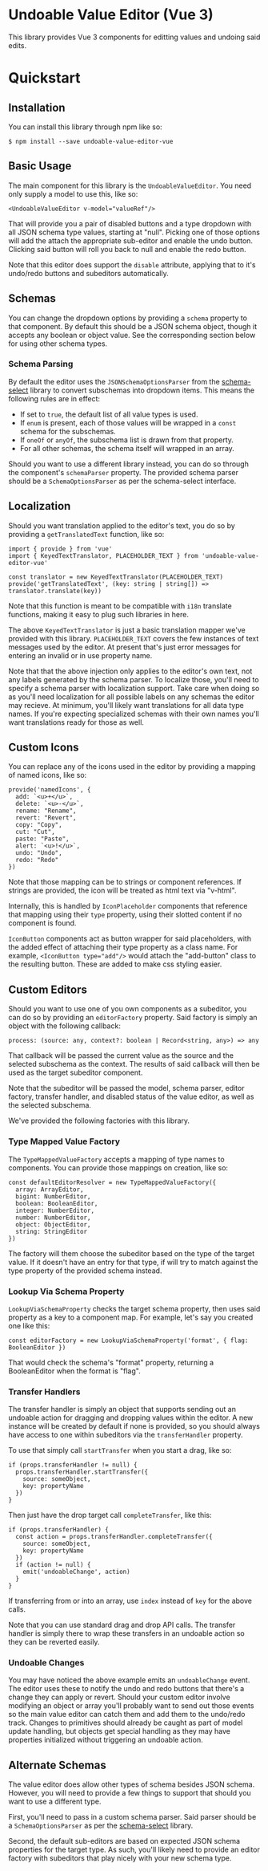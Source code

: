 # Undoable Value Editor (Vue 3)
This library provides Vue 3 components for editting values and undoing said edits.

# Quickstart
## Installation
You can install this library through npm like so:
```
$ npm install --save undoable-value-editor-vue
```

## Basic Usage
The main component for this library is the `UndoableValueEditor`.  You need only supply a model to use this, like so:
```
<UndoableValueEditor v-model="valueRef"/>
```

That will provide you a pair of disabled buttons and a type dropdown with all JSON schema type values, starting at "null".  Picking one of those options will add the attach the appropriate sub-editor and enable the undo button.  Clicking said button will roll you back to null and enable the redo button.

Note that this editor does support the `disable` attribute, applying that to it's undo/redo buttons and subeditors automatically.

## Schemas
You can change the dropdown options by providing a `schema` property to that component.  By default this should be a JSON schema object, though it accepts any boolean or object value.  See the corresponding section below for using other schema types.

### Schema Parsing
By default the editor uses the `JSONSchemaOptionsParser` from the [schema-select](https://www.npmjs.com/package/schema-select) library to convert subschemas into dropdown items.  This means the following rules are in effect:
  * If set to `true`, the default list of all value types is used.
  * If `enum` is present, each of those values will be wrapped in a `const` schema for the subschemas.
  * If `oneOf` or `anyOf`, the subschema list is drawn from that property.
  * For all other schemas, the schema itself will wrapped in an array.

Should you want to use a different library instead, you can do so through the component's `schemaParser` property.  The provided schema parser should be a `SchemaOptionsParser` as per the schema-select interface.

## Localization
Should you want translation applied to the editor's text, you do so by providing a `getTranslatedText` function, like so:
```
import { provide } from 'vue'
import { KeyedTextTranslator, PLACEHOLDER_TEXT } from 'undoable-value-editor-vue'

const translator = new KeyedTextTranslator(PLACEHOLDER_TEXT)
provide('getTranslatedText', (key: string | string[]) => translator.translate(key))
```

Note that this function is meant to be compatible with `i18n` translate functions, making it easy to plug such libraries in here.

The above `KeyedTextTranslator` is just a basic translation mapper we've provided with this library.  `PLACEHOLDER_TEXT` covers the few instances of text messages used by the editor.  At present that's just error messages for entering an invalid or in use property name.

Note that that the above injection only applies to the editor's own text, not any labels generated by the schema parser.  To localize those, you'll need to specify a schema parser with localization support.  Take care when doing so as you'll need localization for all possible labels on any schemas the editor may recieve.  At minimum, you'll likely want translations for all data type names.  If you're expecting specialized schemas with their own names you'll want translations ready for those as well.

## Custom Icons
You can replace any of the icons used in the editor by providing a mapping of named icons, like so:
```
provide('namedIcons', {
  add: `<u>+</u>`,
  delete: `<u>-</u>`,
  rename: "Rename",
  revert: "Revert",
  copy: "Copy",
  cut: "Cut",
  paste: "Paste",
  alert: `<u>!</u>`,
  undo: "Undo",
  redo: "Redo"
})
```

Note that those mapping can be to strings or component references.  If strings are provided, the icon will be treated as html text via "v-html".

Internally, this is handled by `IconPlaceholder` components that reference that mapping using their `type` property, using their slotted content if no component is found.

`IconButton` components act as button wrapper for said placeholders, with the added effect of attaching their type property as a class name.  For example, `<IconButton type="add"/>` would attach the "add-button" class to the resulting button.  These are added to make css styling easier.

## Custom Editors
Should you want to use one of you own components as a subeditor, you can do so by providing an `editorFactory` property.  Said factory is simply an object with the following callback:
```
process: (source: any, context?: boolean | Record<string, any>) => any
```

That callback will be passed the current value as the source and the selected subschema as the context.  The results of said callback will then be used as the target subeditor component.

Note that the subeditor will be passed the model, schema parser, editor factory, transfer handler, and disabled status of the value editor, as well as the selected subschema.

We've provided the following factories with this library.

### Type Mapped Value Factory
The `TypeMappedValueFactory` accepts a mapping of type names to components.  You can provide those mappings on creation, like so:
```
const defaultEditorResolver = new TypeMappedValueFactory({
  array: ArrayEditor,
  bigint: NumberEditor,
  boolean: BooleanEditor,
  integer: NumberEditor,
  number: NumberEditor,
  object: ObjectEditor,
  string: StringEditor
})
```

The factory will them choose the subeditor based on the type of the target value.  If it doesn't have an entry for that type, if will try to match against the type property of the provided schema instead.

### Lookup Via Schema Property
`LookupViaSchemaProperty` checks the target schema property, then uses said property as a key to a component map.  For example, let's say you created one like this:
```
const editorFactory = new LookupViaSchemaProperty('format', { flag: BooleanEditor })
```

That would check the schema's "format" property, returning a BooleanEditor when the format is "flag".

### Transfer Handlers
The transfer handler is simply an object that supports sending out an undoable action for dragging and dropping values within the editor.  A new instance will be created by default if none is provided, so you should always have access to one within subeditors via the `transferHandler` property.

To use that simply call `startTransfer` when you start a drag, like so:
```
if (props.transferHandler != null) {
  props.transferHandler.startTransfer({
    source: someObject,
    key: propertyName
  })
}
```

Then just have the drop target call `completeTransfer`, like this:
```
if (props.transferHandler) {
  const action = props.transferHandler.completeTransfer({
    source: someObject,
    key: propertyName
  })
  if (action != null) {
    emit('undoableChange', action)
  }
}
```

If transferring from or into an array, use `index` instead of `key` for the above calls.

Note that you can use standard drag and drop API calls.  The transfer handler is simply there to wrap these transfers in an undoable action so they can be reverted easily.

### Undoable Changes
You may have noticed the above example emits an `undoableChange` event.  The editor uses these to notify the undo and redo buttons that there's a change they can apply or revert.  Should your custom editor involve modifying an object or array you'll probably want to send out those events so the main value editor can catch them and add them to the undo/redo track.  Changes to primitives should already be caught as part of model update handling, but objects get special handling as they may have properties initialized without triggering an undoable action.

## Alternate Schemas
The value editor does allow other types of schema besides JSON schema.  However, you will need to provide a few things to support that should you want to use a different type.

First, you'll need to pass in a custom schema parser.  Said parser should be a `SchemaOptionsParser` as per the [schema-select](https://www.npmjs.com/package/schema-select) library.

Second, the default sub-editors are based on expected JSON schema properties for the target type.  As such, you'll likely need to provide an editor factory with subeditors that play nicely with your new schema type.

